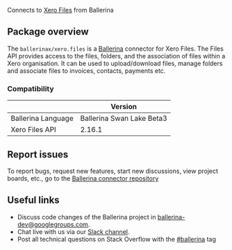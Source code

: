 Connects to [Xero Files](https://developer.xero.com/documentation/api/files/overview) from Ballerina

## Package overview
The `ballerinax/xero.files` is a [Ballerina](https://ballerina.io/) connector for Xero Files.
The Files API provides access to the files, folders, and the association of files within a Xero organisation. It can be used to upload/download files, manage folders and associate files to invoices, contacts, payments etc.

### Compatibility
|                    | Version                   |
|--------------------|---------------------------|
| Ballerina Language | Ballerina Swan Lake Beta3 | 
| Xero Files API     | 2.16.1                    |

## Report issues
To report bugs, request new features, start new discussions, view project boards, etc., go to the [Ballerina connector repository](https://github.com/ballerina-platform/ballerinax-openapi-connectors)

## Useful links
- Discuss code changes of the Ballerina project in [ballerina-dev@googlegroups.com](mailto:ballerina-dev@googlegroups.com).
- Chat live with us via our [Slack channel](https://ballerina.io/community/slack/).
- Post all technical questions on Stack Overflow with the [#ballerina](https://stackoverflow.com/questions/tagged/ballerina) tag